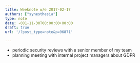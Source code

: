 ```yaml
---
title: Weeknote w/e 2017-02-17
authors: ["synesthesia"]
type: note
date: -001-11-30T00:00:00+00:00
draft: true
url: '/?post_type=note&p=96871'

---
```

  * periodic security reviews with a senior member of my team
  * planning meeting with internal project managers about GDPR